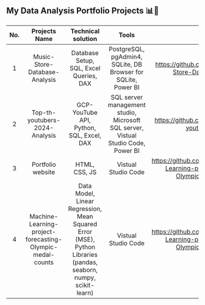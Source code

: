 ## My Data Analysis Portfolio Projects 📊💭

| No. | Projects Name | Technical solution | Tools | Link |
| :---:   | :---: | :---: | :---: | :---: |
| 1 | Music-Store-Database-Analysis | Database Setup, SQL, Excel Queries, DAX | PostgreSQL, pgAdmin4, SQLite, DB Browser for SQLite, Power BI | https://github.com/Kanangnut/Music-Store-Database-Analysis |
| 2 | Top-th-youtubers-2024-Analysis | GCP-YouTube API, Python, SQL, Excel, DAX | SQL server management studio, Microsoft SQL server, Vistual Studio Code, Power BI | https://github.com/Kanangnut/top-th-youtubers-2024 |
| 3 | Portfolio website | HTML, CSS, JS | Vistual Studio Code | https://github.com/Kanangnut/Machine-Learning-project-forecasting-Olympic-medal-counts |
| 4 | Machine-Learning-project-forecasting-Olympic-medal-counts | Data Model, Linear Regression, Mean Squared Error (MSE), Python Libraries (pandas, seaborn, numpy, scikit-learn) | Vistual Studio Code | https://github.com/Kanangnut/Machine-Learning-project-forecasting-Olympic-medal-counts |

